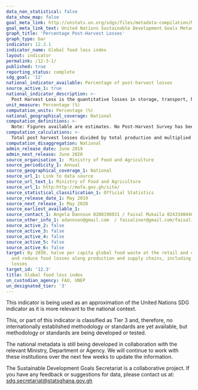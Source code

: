 ```yaml
---
data_non_statistical: false
data_show_map: false
goal_meta_link: http://unstats.un.org/sdgs/files/metadata-compilation/Metadata-Goal-12.pdf
goal_meta_link_text: United Nations Sustainable Development Goals Metadata (pdf 782kB)
graph_title: 'Percentage Post-Harvest Losses'
graph_type: bar
indicator: 12.3.1
indicator_name: Global food loss index
layout: indicator
permalink: /12-3-1/
published: true
reporting_status: complete
sdg_goal: '12'
national_indicator_available: Percentage of post-harvest losses 
source_active_1: true
national_indicator_description: >-
  Post Harvest Loss is the quantitative losses in storage, transport, harvest and marketing of agricultural  produce incurred after harvest. Percentage of total production that is lost (quantitative and qualitative) during all stages of the post-harvest phases of the system for priority products. For the purpose of this report, post-haverst losses (PHL) are restricted to the losses that occur during harvesting, storage, transport, processing, packaging and sales.
unit_measure: Percentage (%)
computation_units: Percentage (%)
national_geographical_coverage: National
computation_definitions: >-
  Note: Figures available are estimates. No Post-Harvest Survey has been conducted over the past 20 years. However a survey is to be  conducted in the  year 2019. So the current data are based on projections.
computation_calculations: >-
  Total post harvest losses divided by total production and multiplied by 100
computation_disaggregation: National
admin_release_date: June 2019	
admin_next_release: June 2020
source_organisation_1:  Ministry of Food and Agriculture
source_periodicity_1: Annual
source_geographical_coverage_1: National
source_url_1: Link to data source
source_url_text_1: Ministry of Food and Agriculture
source_url_1: http:http://mofa.gov.gh/site/
source_statistical_classification_1: Official Statistics
source_release_date_1: May 2019
source_next_release_1: May 2020
source_earliest_available_1: 
source_contact_1: Angela Dannson 0208198931 / Faisal Mukaila 0243340448
source_other_info_1: adannson@gmail.com  / faisaliner@gmail.com/faisaliner@yahoo.com
source_active_2: false
source_active_3: false
source_active_4: false
source_active_5: false
source_active_6: false
target: By 2030, halve per capita global food waste at the retail and consumer levels
  and reduce food losses along production and supply chains, including post-harvest
  losses
target_id: '12.3'
title: Global food loss index
un_custodian_agency: FAO, UNEP
un_designated_tier: '3'
---
```

This indicator is being used as an approximation of the United Nations SDG indicator as it is more relevant to the national context.

This, or part of this indicator is classified as Tier 3 and, therefore, no internationally established methodology or standards are yet available, but methodology or standards are being developed or tested.

The national metadata is still being developed in collaboration with the relevant Ministry, Department or Agency. We will continue to work with these institutions over the next few weeks to update the information.

The Sustainable Development Goals Secretariat is a collaborative project. If you have any feedback or suggestions for data, please contact us at: sdg.secretariat@statsghana.gov.gh
